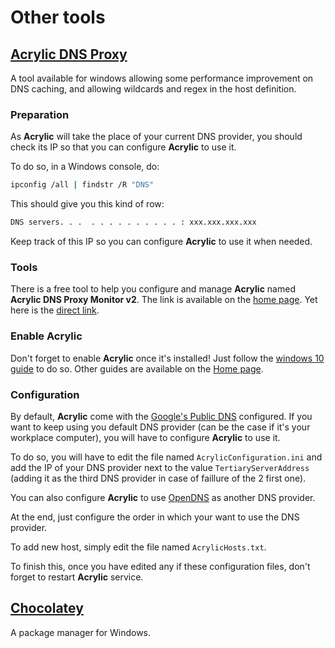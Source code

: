 # Other tools

## [Acrylic DNS Proxy](http://mayakron.altervista.org)

A tool available for windows allowing some performance improvement on DNS caching, and allowing wildcards and regex in the host definition.

### Preparation

As **Acrylic** will take the place of your current DNS provider, you should check its IP so that you can configure **Acrylic** to use it.

To do so, in a Windows console, do:

```bash
ipconfig /all | findstr /R "DNS"
```

This should give you this kind of row:

```bash
DNS servers. . .  . . . . . . . . . . : xxx.xxx.xxx.xxx
```

Keep track of this IP so you can configure **Acrylic** to use it when needed.

### Tools

There is a free tool to help you configure and manage **Acrylic** named **Acrylic DNS Proxy Monitor v2**. The link is available on the [home page](http://mayakron.altervista.org). Yet here is the [direct link](http://dev.arqendra.net/index1.php#adpm).

### Enable **Acrylic**

Don't forget to enable **Acrylic** once it's installed! Just follow the [windows 10 guide](http://mayakron.altervista.org/wikibase/show.php?id=AcrylicWindows10Configuration) to do so. Other guides are available on the [Home page](http://mayakron.altervista.org).

### Configuration

By default, **Acrylic** come with the [Google's Public DNS](https://developers.google.com/speed/public-dns/) configured. If you want to keep using you default DNS provider (can be the case if it's your workplace computer), you will have to configure **Acrylic** to use it.

To do so, you will have to edit the file named `AcrylicConfiguration.ini` and add the IP of your DNS provider next to the value `TertiaryServerAddress` (adding it as the third DNS provider in case of faillure of the 2 first one).

You can also configure **Acrylic** to use [OpenDNS](https://www.opendns.com/) as another DNS provider.

At the end, just configure the order in which your want to use the DNS provider.

To add new host, simply edit the file named `AcrylicHosts.txt`.

To finish this, once you have edited any if these configuration files, don't forget to restart **Acrylic** service.

## [Chocolatey](https://chocolatey.org/)

A package manager for Windows.

